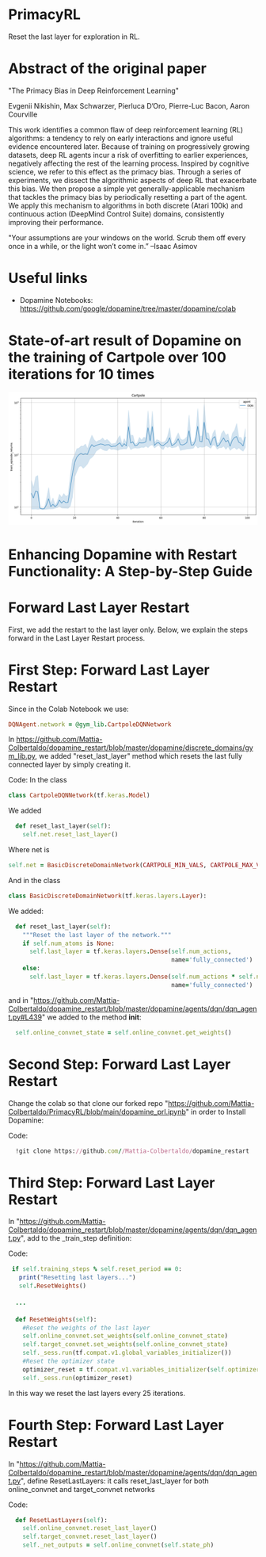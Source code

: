 # PrimacyRL
Reset the last layer for exploration in RL.

# Abstract of the original paper
"The Primacy Bias in Deep Reinforcement Learning"

Evgenii Nikishin, Max Schwarzer, Pierluca D’Oro, Pierre-Luc Bacon, Aaron Courville

This work identifies a common flaw of deep reinforcement learning (RL) algorithms: a tendency
to rely on early interactions and ignore useful evidence encountered later. Because of training on
progressively growing datasets, deep RL agents
incur a risk of overfitting to earlier experiences,
negatively affecting the rest of the learning process. Inspired by cognitive science, we refer to
this effect as the primacy bias. Through a series
of experiments, we dissect the algorithmic aspects
of deep RL that exacerbate this bias. We then propose a simple yet generally-applicable mechanism
that tackles the primacy bias by periodically resetting a part of the agent. We apply this mechanism
to algorithms in both discrete (Atari 100k) and
continuous action (DeepMind Control Suite) domains, consistently improving their performance.

"Your assumptions are your windows on the world. Scrub
them off every once in a while, or the light won’t come in.”
–Isaac Asimov

# Useful links
* Dopamine Notebooks: https://github.com/google/dopamine/tree/master/dopamine/colab

# State-of-art result of Dopamine on the training of Cartpole over 100 iterations for 10 times
![Alt text](https://github.com/Mattia-Colbertaldo/PrimacyRL/blob/main/demo.png)

# Enhancing Dopamine with Restart Functionality: A Step-by-Step Guide
# Forward Last Layer Restart
First, we add the restart to the last layer only. Below, we explain the steps forward in the Last Layer Restart process.
# First Step: Forward Last Layer Restart
Since in the Colab Notebook we use:
```ruby
DQNAgent.network = @gym_lib.CartpoleDQNNetwork
```
In https://github.com/Mattia-Colbertaldo/dopamine_restart/blob/master/dopamine/discrete_domains/gym_lib.py, we added "reset_last_layer" method which resets the last fully connected layer by simply creating it.

Code:
In the class
```ruby
class CartpoleDQNNetwork(tf.keras.Model)
```
We added
```ruby
  def reset_last_layer(self):
    self.net.reset_last_layer()
```
Where net is 
```ruby
self.net = BasicDiscreteDomainNetwork(CARTPOLE_MIN_VALS, CARTPOLE_MAX_VALS, num_actions)
```
And in the class
```ruby
class BasicDiscreteDomainNetwork(tf.keras.layers.Layer):
```
We added:
```ruby
  def reset_last_layer(self):
    """Reset the last layer of the network."""
    if self.num_atoms is None:
      self.last_layer = tf.keras.layers.Dense(self.num_actions,
                                              name='fully_connected')
    else:
      self.last_layer = tf.keras.layers.Dense(self.num_actions * self.num_atoms,
                                              name='fully_connected')
```

and in "https://github.com/Mattia-Colbertaldo/dopamine_restart/blob/master/dopamine/agents/dqn/dqn_agent.py#L439" we added to the method __init__:
```ruby
  self.online_convnet_state = self.online_convnet.get_weights()
```
        
# Second Step: Forward Last Layer Restart    
Change the colab so that clone our forked repo "https://github.com/Mattia-Colbertaldo/PrimacyRL/blob/main/dopamine_prl.ipynb" in order to Install Dopamine:

Code:
```ruby
  !git clone https://github.com//Mattia-Colbertaldo/dopamine_restart
```


# Third Step: Forward Last Layer Restart
In "https://github.com/Mattia-Colbertaldo/dopamine_restart/blob/master/dopamine/agents/dqn/dqn_agent.py", add to the _train_step definition:

Code:
```ruby
 if self.training_steps % self.reset_period == 0:
   print("Resetting last layers...")
   self.ResetWeights()

  ...

  def ResetWeights(self):
    #Reset the weights of the last layer
    self.online_convnet.set_weights(self.online_convnet_state)
    self.target_convnet.set_weights(self.online_convnet_state)
    self._sess.run(tf.compat.v1.global_variables_initializer())
    #Reset the optimizer state
    optimizer_reset = tf.compat.v1.variables_initializer(self.optimizer_state)
    self._sess.run(optimizer_reset)
```

In this way we reset the last layers every 25 iterations.

# Fourth Step: Forward Last Layer Restart

In "https://github.com/Mattia-Colbertaldo/dopamine_restart/blob/master/dopamine/agents/dqn/dqn_agent.py", define ResetLastLayers: it calls reset_last_layer for both online_convnet and target_convnet networks

Code:
```ruby
  def ResetLastLayers(self):
    self.online_convnet.reset_last_layer()
    self.target_convnet.reset_last_layer()
    self._net_outputs = self.online_convnet(self.state_ph)
```
